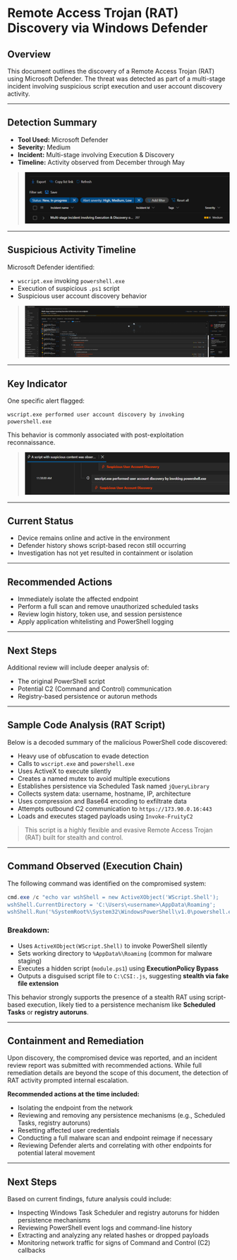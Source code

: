 # Remote Access Trojan (RAT) Discovery via Windows Defender

## Overview

This document outlines the discovery of a Remote Access Trojan (RAT) using Microsoft Defender. The threat was detected as part of a multi-stage incident involving suspicious script execution and user account discovery activity.

---

## Detection Summary

- **Tool Used:** Microsoft Defender
- **Severity:** Medium
- **Incident:** Multi-stage involving Execution & Discovery
- **Timeline:** Activity observed from December through May

> ![Defender Incident Alert](rat-discovery/images/rat1.png)

---

## Suspicious Activity Timeline

Microsoft Defender identified:

- `wscript.exe` invoking `powershell.exe`
- Execution of suspicious `.ps1` script
- Suspicious user account discovery behavior

> ![Activity Breakdown](rat-discovery/images/rat2.png)

---

## Key Indicator

One specific alert flagged:

```plaintext
wscript.exe performed user account discovery by invoking powershell.exe
```

This behavior is commonly associated with post-exploitation reconnaissance.

> ![User Account Discovery](rat-discovery/images/rat3.png)

---

## Current Status

- Device remains online and active in the environment
- Defender history shows script-based recon still occurring
- Investigation has not yet resulted in containment or isolation

---

## Recommended Actions

- Immediately isolate the affected endpoint
- Perform a full scan and remove unauthorized scheduled tasks
- Review login history, token use, and session persistence
- Apply application whitelisting and PowerShell logging

---

## Next Steps

Additional review will include deeper analysis of:
- The original PowerShell script
- Potential C2 (Command and Control) communication
- Registry-based persistence or autorun methods

---

## Sample Code Analysis (RAT Script)

Below is a decoded summary of the malicious PowerShell code discovered:

- Heavy use of obfuscation to evade detection
- Calls to `wscript.exe` and `powershell.exe`
- Uses ActiveX to execute silently
- Creates a named mutex to avoid multiple executions
- Establishes persistence via Scheduled Task named `jQueryLibrary`
- Collects system data: username, hostname, IP, architecture
- Uses compression and Base64 encoding to exfiltrate data
- Attempts outbound C2 communication to `https://173.90.0.16:443`
- Loads and executes staged payloads using `Invoke-FruityC2`

> This script is a highly flexible and evasive Remote Access Trojan (RAT) built for stealth and control.


---

## Command Observed (Execution Chain)

The following command was identified on the compromised system:

```powershell
cmd.exe /c "echo var wshShell = new ActiveXObject('WScript.Shell');
wshShell.CurrentDirectory = 'C:\Users\<username>\AppData\Roaming';
wshShell.Run('%SystemRoot%\System32\WindowsPowerShell\v1.0\powershell.exe -ExecutionPolicy Bypass -File C:\CSI\module.ps1', 0, false); > C:\CSI:.js"
```

### Breakdown:
- Uses `ActiveXObject(WScript.Shell)` to invoke PowerShell silently
- Sets working directory to `%AppData%\Roaming` (common for malware staging)
- Executes a hidden script (`module.ps1`) using **ExecutionPolicy Bypass**
- Outputs a disguised script file to `C:\CSI:.js`, suggesting **stealth via fake file extension**

This behavior strongly supports the presence of a stealth RAT using script-based execution, likely tied to a persistence mechanism like **Scheduled Tasks** or **registry autoruns**.


---

## Containment and Remediation

Upon discovery, the compromised device was reported, and an incident review report was submitted with recommended actions. While full remediation details are beyond the scope of this document, the detection of RAT activity prompted internal escalation.

**Recommended actions at the time included:**

- Isolating the endpoint from the network
- Reviewing and removing any persistence mechanisms (e.g., Scheduled Tasks, registry autoruns)
- Resetting affected user credentials
- Conducting a full malware scan and endpoint reimage if necessary
- Reviewing Defender alerts and correlating with other endpoints for potential lateral movement

---

## Next Steps

Based on current findings, future analysis could include:

- Inspecting Windows Task Scheduler and registry autoruns for hidden persistence mechanisms
- Reviewing PowerShell event logs and command-line history
- Extracting and analyzing any related hashes or dropped payloads
- Monitoring network traffic for signs of Command and Control (C2) callbacks
